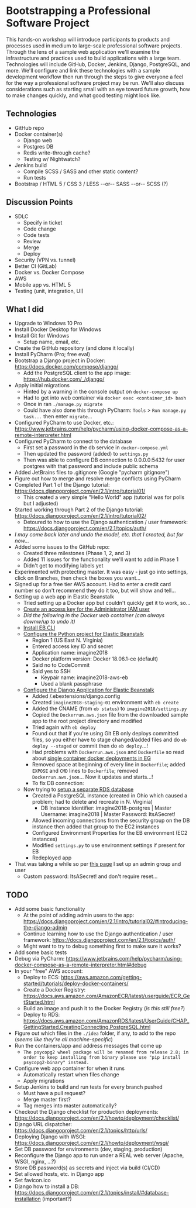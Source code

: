 # Bootstrapping a Professional Software Project

This hands-on workshop will introduce participants to products and processes used in medium to large-scale professional software projects. 
Through the lens of a sample web application we'll examine the infrastructure and practices used to build applications with a large team. 
Technologies will include GitHub, Docker, Jenkins, Django, PostgreSQL, and more. 
We'll configure and link these technologies with a sample development workflow then run through the steps to give everyone a feel for the way a professional software project may be run. 
We'll also discuss considerations such as starting small with an eye toward future growth, how to make changes quickly, and what good testing might look like.

## Technologies

- GitHub repo
- Docker container(s)
    - Django web
    - Postgres DB
    - Redis write-through cache?
    - Testing w/ Nightwatch?
- Jenkins build
    - Compile SCSS / SASS and other static content?
    - Run tests
- Bootstrap / HTML 5 / CSS 3 / LESS --or-- SASS --or-- SCSS (?)

## Discussion Points

- SDLC
    - Specify in ticket
    - Code change
    - Code tests
    - Review
    - Merge
    - Deploy
- Security (VPN vs. tunnel)
- Better CI (GitLab)
- Docker vs. Docker Compose
- AWS
- Mobile app vs. HTML 5
- Testing (unit, integration, UI)

## What I did

- Upgrade to Windows 10 Pro
- Install Docker Desktop for Windows
- Install Git for Windows
    - Setup name, email, etc.
- Create the GitHub repository (and clone it locally)
- Install PyCharm (Pro; free eval)
- Bootstrap a Django project in Docker: https://docs.docker.com/compose/django/
    - Add the PostgreSQL client to the app image: https://hub.docker.com/_/django/
- Apply initial migrations
    - Hinted by a warning in the console output on `docker-compose up`
    - Had to get into web container via `docker exec <container_id> bash`
    - Once in ran `./manage.py migrate`
    - Could have also done this through PyCharm: `Tools` > `Run manage.py task...` then enter `migrate`...
- Configured PyCharm to use Docker, etc.: https://www.jetbrains.com/help/pycharm/using-docker-compose-as-a-remote-interpreter.html
- Configured PyCharm to connect to the database
    - First set a password in the db service in `docker-compose.yml`
    - Then updated the password (added) to `settings.py`
    - Then was able to configure DB connection to 0.0.0.0:5432 for user postgres with that password and include public schema
- Added JetBrains files to .gitignore (Google "pycharm gitignore")
- Figure out how to merge and resolve merge conflicts using PyCharm
- Completed Part 1 of the Django tutorial: https://docs.djangoproject.com/en/2.1/intro/tutorial01/
    - This created a very simple "Hello World" app (tutorial was for polls but I adjusted)
- Started working through Part 2 of the Django tutorial: https://docs.djangoproject.com/en/2.1/intro/tutorial02/
    - Detoured to how to use the Django authentication / user framework: https://docs.djangoproject.com/en/2.1/topics/auth/
- _I may come back later and undo the model, etc. that I created, but for now..._
- Added some issues to the GitHub repo:
    - Created three milestones (Phase 1, 2, and 3)
    - Added 11 issues for the functionality we'll want to add in Phase 1
    - Didn't get to modifying labels yet
- Experimented with protecting master. It was easy - just go into settings, click on Branches, then check the boxes you want...
- Signed up for a free tier AWS account. Had to enter a credit card number so don't recommend they do it too, but will show and tell...
- Setting up a web app in Elastic Beanstalk
    - Tried setting up a Docker app but couldn't quickly get it to work, so...
    - [Create an access key for the Administrator IAM user](https://docs.aws.amazon.com/IAM/latest/UserGuide/id_credentials_access-keys.html#Using_CreateAccessKey)
    - _Did the following in the Docker web container (can always downw/up to undo it)_
    - [Install EB CLI](https://docs.aws.amazon.com/elasticbeanstalk/latest/dg/eb-cli3-install.html)
    - [Configure the Python project for Elastic Beanstalk](https://docs.aws.amazon.com/elasticbeanstalk/latest/dg/python-development-environment.html#python-common-configuring)
        - Region 1 (US East N. Virginia)
        - Entered access key ID and secret
        - Application name: imagine2018
        - Docker platform version: Docker 18.06.1-ce (default)
        - Said no to CodeCommit
        - Said yes to SSH
            - Keypair name: imagine2018-aws-eb
            - Used a blank passphrase
    - [Configure the Django Application for Elastic Beanstalk](https://docs.aws.amazon.com/elasticbeanstalk/latest/dg/create-deploy-python-django.html#python-django-configure-for-eb)
        - Added /.ebextensions/django.config
        - Created `imagine2018-staging-01` environment with `eb create`
        - Added the CNAME (from `eb status`) to `imagine2018/settings.py`
        - Copied the `Dockerrun.aws.json` file from the downloaded sample app to the root project directory and modified
        - Tried again with `eb deploy`
        - Found out that if you're using Git EB only deploys committed files, so you either have to stage changed/added files and do `eb deploy --staged` or commit then do `eb deploy`...!
        - Had problems with `Dockerrun.aws.json` and `Dockerfile` so read about [single container docker deployments in EG](https://docs.aws.amazon.com/elasticbeanstalk/latest/dg/create_deploy_docker_image.html)
        - Removed space at beginning of every line in `Dockerfile`; added `EXPOSE` and `CMD` lines to `Dockerfile`; removed `Dockerrun.aws.json`... Now it updates and starts...!
        - To fix DB connection:  
    - Now trying to [setup a separate RDS database](https://docs.aws.amazon.com/elasticbeanstalk/latest/dg/AWSHowTo.RDS.html)
        - Created a PostgreSQL instance (created in Ohio which caused a problem; had to delete and recreate in N. Virginia)
            - DB Instance Identifier: imagine2018-postgres | Master Username: imagine2018 | Master Password: ItsASecret!
        - Allowed incoming connections from the security group on the DB instance then added that group to the EC2 instances
        - Configured Environment Properties for the EB environment (EC2 instances)
        - Modified `settings.py` to use environment settings if present for EB
        - Redeployed app
- That was taking a while so per [this page](https://docs.aws.amazon.com/IAM/latest/UserGuide/getting-started_create-admin-group.html) I set up an admin group and user
    - Custom password: ItsASecret! and don't require reset...

## TODO

- Add some basic functionality
    - At the point of adding admin users to the app: https://docs.djangoproject.com/en/2.1/intro/tutorial02/#introducing-the-django-admin
    - Continue learning how to use the Django authentication / user framework: https://docs.djangoproject.com/en/2.1/topics/auth/
    - Might want to try to debug something first to make sure it works?
- Add some basic tests
- Debug via PyCharm: https://www.jetbrains.com/help/pycharm/using-docker-compose-as-a-remote-interpreter.html#debug
- In your "free" AWS account:
    - Deploy to ECS: https://aws.amazon.com/getting-started/tutorials/deploy-docker-containers/
    - Create a Docker Registry: https://docs.aws.amazon.com/AmazonECR/latest/userguide/ECR_GetStarted.html
    - Build an image and push it to the Docker Registry (_is this still free?_)
    - Deploy to RDS: https://docs.aws.amazon.com/AmazonRDS/latest/UserGuide/CHAP_GettingStarted.CreatingConnecting.PostgreSQL.html
- Figure out which files in the `./idea` folder, if any, to add to the repo (_seems like they're all machine-specific_)
- Run the containers/app and address messages that come up
    - `The psycopg2 wheel package will be renamed from release 2.8; in order to keep installing from binary please use "pip install psycopg2-binary" instead.`
- Configure web app container for when it runs
    - Automatically restart when files change
    - Apply migrations
- Setup Jenkins to build and run tests for every branch pushed
    - Must have a pull request?
    - Merge master first?
    - Tag merges into master automatically?
- Checkout the Django checklist for production deployments: https://docs.djangoproject.com/en/2.1/howto/deployment/checklist/
- Django URL dispatcher: https://docs.djangoproject.com/en/2.1/topics/http/urls/
- Deploying Django with WSGI: https://docs.djangoproject.com/en/2.1/howto/deployment/wsgi/
- Set DB password for environments (dev, staging, production)
- Reconfigure the Django app to run under a REAL web server (Apache, WSGI, nginx, ...?)
- Store DB password(s) as secrets and inject via build (CI/CD)
- Set allowed hosts, etc. in Django app
- Set favicon.ico
- Django how to install a DB: https://docs.djangoproject.com/en/2.1/topics/install/#database-installation (important?)
